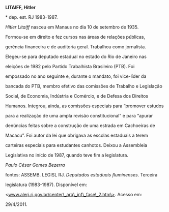 **LITAIFF, Hitler**



\* dep. est. RJ 1983-1987.



*Hitler Litaiff* nasceu em Manaus no dia 10 de setembro de 1935.



Formou-se em direito e fez cursos nas áreas de relações públicas,

gerência financeira e de auditoria geral. Trabalhou como jornalista.



Elegeu-se para deputado estadual no estado do Rio de Janeiro nas

eleições de 1982 pelo Partido Trabalhista Brasileiro (PTB). Foi

empossado no ano seguinte e, durante o mandato, foi vice-líder da

bancada do PTB, membro efetivo das comissões de Trabalho e Legislação

Social, de Economia, Indústria e Comércio, e de Defesa dos Direitos

Humanos. Integrou, ainda, as comissões especiais para “promover estudos

para a realização de uma ampla revisão constitucional” e para “apurar

denúncias feitas sobre a construção de uma estrada em Cachoeiras de

Macacu”. Foi autor da lei que obrigava as escolas estaduais a terem

carteiras especiais para estudantes canhotos. Deixou a Assembleia

Legislativa no início de 1987, quando teve fim a legislatura.



*Paulo César Gomes Bezerra*



fontes: ASSEMB. LEGISL RJ. *Deputados estaduais fluminenses*. Terceira

legislatura (1983-1987). Disponível em:

\<www.alerj.rj.gov.br/center\_arq\_inf\_fase\_2.htm\>. Acesso em:

29/4/2011.

